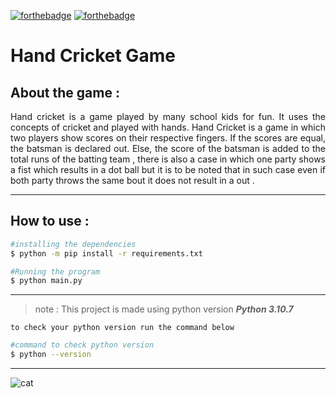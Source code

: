 [![forthebadge](https://forthebadge.com/images/badges/made-with-python.svg)](https://forthebadge.com)
[![forthebadge](https://forthebadge.com/images/badges/contains-cat-gifs.svg)](https://forthebadge.com)

# Hand Cricket Game
## About the game :
<div align ="justify">
 Hand cricket is a game played by many school kids for fun. It uses the concepts of cricket and played with hands. Hand Cricket is a game in which two players show scores on their respective fingers. If the scores are equal, the batsman is declared out. Else, the score of the batsman is added to the total runs of the batting team , there is also a case in which one party shows a fist which results in a dot ball but it is to be noted that in such case even if both party throws the same bout it does not result in a out .
</div>

---
## How to use :
```bash
#installing the dependencies
$ python -m pip install -r requirements.txt 

#Running the program
$ python main.py
```
---

> note : This project is made using python version ***Python 3.10.7***

`
to check your python version run the command below 
`
```bash
#command to check python version
$ python --version
```
----

![cat](https://media.giphy.com/media/ovHlQnHMZgVu9XRJfX/giphy.gif)